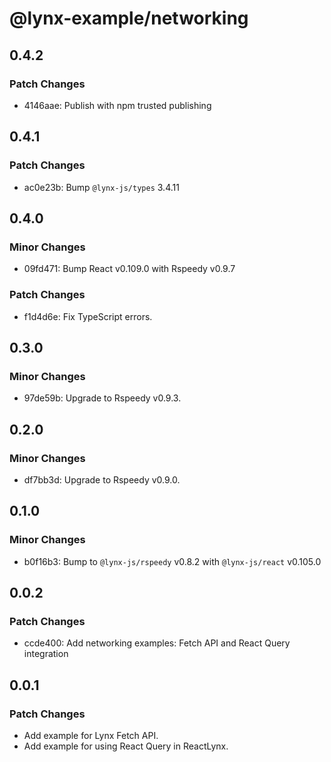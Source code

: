 # @lynx-example/networking

## 0.4.2

### Patch Changes

- 4146aae: Publish with npm trusted publishing

## 0.4.1

### Patch Changes

- ac0e23b: Bump `@lynx-js/types` 3.4.11

## 0.4.0

### Minor Changes

- 09fd471: Bump React v0.109.0 with Rspeedy v0.9.7

### Patch Changes

- f1d4d6e: Fix TypeScript errors.

## 0.3.0

### Minor Changes

- 97de59b: Upgrade to Rspeedy v0.9.3.

## 0.2.0

### Minor Changes

- df7bb3d: Upgrade to Rspeedy v0.9.0.

## 0.1.0

### Minor Changes

- b0f16b3: Bump to `@lynx-js/rspeedy` v0.8.2 with `@lynx-js/react` v0.105.0

## 0.0.2

### Patch Changes

- ccde400: Add networking examples: Fetch API and React Query integration

## 0.0.1

### Patch Changes

- Add example for Lynx Fetch API.
- Add example for using React Query in ReactLynx.
